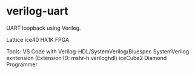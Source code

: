 # verilog-uart
UART loopback using Verilog.

Lattice ice40 HX1K FPGA

Tools:
VS Code with Verilog-HDL/SystemVerilog/Bluespec SystemVerilog exntension (Extension ID: mshr-h.veriloghdl)
iceCube2
Diamond Programmer
